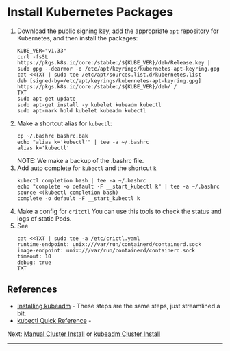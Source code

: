 # Install Kubernetes Packages

1. Download the public signing key, add the appropriate `apt` repository for Kubernetes, and then install the packages: 
   ```shell
   KUBE_VER="v1.33"
   curl -fsSL https://pkgs.k8s.io/core:/stable:/${KUBE_VER}/deb/Release.key | sudo gpg --dearmor -o /etc/apt/keyrings/kubernetes-apt-keyring.gpg
   cat <<TXT | sudo tee /etc/apt/sources.list.d/kubernetes.list
   deb [signed-by=/etc/apt/keyrings/kubernetes-apt-keyring.gpg] https://pkgs.k8s.io/core:/stable:/${KUBE_VER}/deb/ /
   TXT
   sudo apt-get update
   sudo apt-get install -y kubelet kubeadm kubectl
   sudo apt-mark hold kubelet kubeadm kubectl
   ```
2. Make a shortcut alias for `kubectl`:
   ```shell
   cp ~/.bashrc bashrc.bak
   echo "alias k='kubectl'" | tee -a ~/.bashrc
   alias k='kubectl'
   ```
   NOTE: We make a backup of the .bashrc file.
3. Add auto complete for `kubectl` and the shortcut `k`
   ```shell
   kubectl completion bash | tee -a ~/.bashrc
   echo "complete -o default -F __start_kubectl k" | tee -a ~/.bashrc
   source <(kubectl completion bash)
   complete -o default -F __start_kubectl k
   ```
4. Make a config for `critctl`
   You can use this tools to check the status and logs of static Pods.
5. See
   ```shell
   cat <<TXT | sudo tee -a /etc/crictl.yaml
   runtime-endpoint: unix:///var/run/containerd/containerd.sock
   image-endpoint: unix:///var/run/containerd/containerd.sock
   timeout: 10
   debug: true
   TXT
   ```

## References

* [Installing kubeadm] - These steps are the same steps, just streamlined a bit.
* [kubectl Quick Reference] - 

Next: [Manual Cluster Install] or [kubeadm Cluster Install]

---

[Installing kubeadm]: https://kubernetes.io/docs/setup/production-environment/tools/kubeadm/install-kubeadm/
[Manual Cluster Install]: /kubernetes/4.0-manual-cluster-install.md
[kubeadm Cluster Install]: /kubernetes/5.0-kubeadm-cluster-install.md
[kubectl Quick Reference]: https://kubernetes.io/docs/reference/kubectl/quick-reference/
[General usage]: https://kubernetes.io/docs/tasks/debug/debug-cluster/crictl/#general-usage
